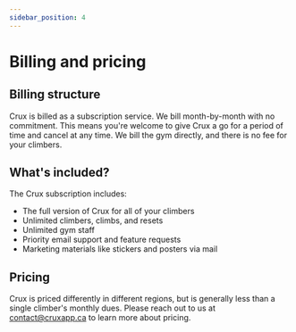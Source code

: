 ```yaml
---
sidebar_position: 4
---
```


# Billing and pricing

## Billing structure

Crux is billed as a subscription service. We bill month-by-month with no commitment. This means you're welcome to give Crux a go for a period of time and cancel at any time. We bill the gym directly, and there is no fee for your climbers.

## What's included?

The Crux subscription includes:
- The full version of Crux for all of your climbers
- Unlimited climbers, climbs, and resets
- Unlimited gym staff
- Priority email support and feature requests
- Marketing materials like stickers and posters via mail

## Pricing

Crux is priced differently in different regions, but is generally less than a single climber's monthly dues. Please reach out to us at [contact@cruxapp.ca](contact@cruxapp.ca) to learn more about pricing.
